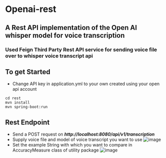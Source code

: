 # Openai-rest

## A Rest API implementation of the Open AI whisper model for voice transcription

### Used Feign Third Party Rest API service for sending voice file over to whisper voice transcript api

## To get Started

* Change API key in application.yml to your own created using your open api account

```
cd rest
mvn install 
mvn spring-boot:run

```

## Rest Endpoint
* Send a POST request on ***http://localhost:8080/api/v1/transcription***
* Supply voice file and model of voice transcript you want to use
![image](https://user-images.githubusercontent.com/39771769/236490884-6f016b4f-03f3-4f65-95f4-d76e7febabdd.png)
* Set the example String with which you want to compare in AccuracyMeasure class of utility package
![image](https://user-images.githubusercontent.com/39771769/236491643-c3478047-5575-4ab9-b31c-175c1eabb3ba.png)

